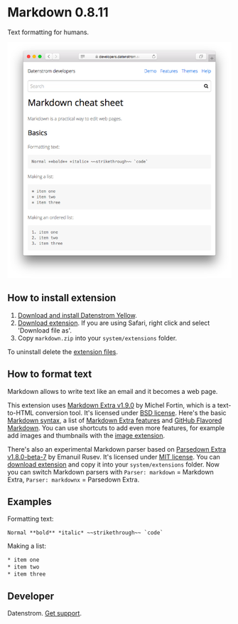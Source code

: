 Markdown 0.8.11
===============
Text formatting for humans.

<p align="center"><img src="markdown-screenshot.png?raw=true" alt="Screenshot"></p>

## How to install extension

1. [Download and install Datenstrom Yellow](https://github.com/datenstrom/yellow/).
2. [Download extension](https://github.com/datenstrom/yellow-extensions/raw/master/zip/markdown.zip). If you are using Safari, right click and select 'Download file as'.
3. Copy `markdown.zip` into your `system/extensions` folder.

To uninstall delete the [extension files](extension.ini).

## How to format text

Markdown allows to write text like an email and it becomes a web page.

This extension uses [Markdown Extra v1.9.0](https://github.com/michelf/php-markdown) by Michel Fortin, which is a text-to-HTML conversion tool. It's licensed under [BSD license](https://opensource.org/licenses/BSD-3-Clause). Here's the basic [Markdown syntax](http://commonmark.org/help/), a list of [Markdown Extra features](https://michelf.ca/projects/php-markdown/extra/) and [GitHub Flavored Markdown](https://help.github.com/en/articles/basic-writing-and-formatting-syntax). You can use shortcuts to add even more features, for example add images and thumbnails with the [image extension](https://github.com/datenstrom/yellow-extensions/tree/master/features/image).

There's also an experimental Markdown parser based on [Parsedown Extra v1.8.0-beta-7](https://github.com/erusev/parsedown) by Emanuil Rusev. It's licensed under [MIT license](https://opensource.org/licenses/MIT). You can [download extension](https://github.com/datenstrom/yellow-extensions/raw/master/features/markdown/markdownx.php) and copy it into your `system/extensions` folder. Now you can switch Markdown parsers with `Parser: markdown` = Markdown Extra, `Parser: markdownx` = Parsedown Extra.

## Examples

Formatting text:

    Normal **bold** *italic* ~~strikethrough~~ `code`

Making a list:

    * item one
    * item two
    * item three

## Developer

Datenstrom. [Get support](https://extensions.datenstrom.se/help/).
